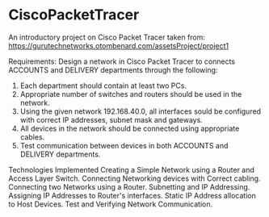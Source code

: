 # CiscoPacketTracer
An introductory project on Cisco Packet Tracer taken from: https://gurutechnetworks.otombenard.com/assetsProject/project1

Requirements:
Design a network in  Cisco Packet Tracer to connects ACCOUNTS and DELIVERY departments through the following:
1) Each department should contain at least two PCs.
2) Appropriate number of  switches and  routers should be used in the network.
3) Using the given network 192.168.40.0, all interfaces sould be configured with correct IP addresses, subnet mask and gateways.
4) All devices in the network should be connected using appropriate cables.
5) Test communication between devices in both ACCOUNTS and DELIVERY departments.

Technologies Implemented
Creating a Simple Network using a Router and Access Layer Switch.
Connecting Networking devices with Correct cabling.
Connecting two Networks using a Router.
Subnetting and IP Addressing.
Assigning IP Addresses to Router's interfaces.
Static IP Address allocation to Host Devices.
Test and Verifying Network Communication.
